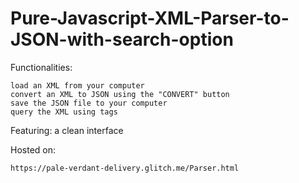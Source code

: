 # Pure-Javascript-XML-Parser-to-JSON-with-search-option

Functionalities: 

    load an XML from your computer
    convert an XML to JSON using the "CONVERT" button
    save the JSON file to your computer
    query the XML using tags


Featuring:  a clean interface

Hosted on:

    https://pale-verdant-delivery.glitch.me/Parser.html

